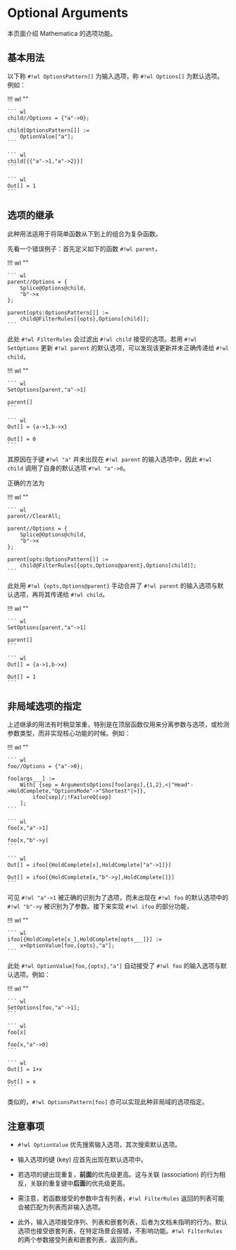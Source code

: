 # Optional Arguments

本页面介绍 Mathematica 的选项功能。

## 基本用法

以下称 `#!wl OptionsPattern[]` 为输入选项，称 `#!wl Options[]` 为默认选项。例如：

!!! wl ""

    ``` wl
    child//Options = {"a"->0};
    
    child[OptionsPattern[]] :=
        OptionValue["a"];
    ```

    ``` wl
    child[{{"a"->1,"a"->2}}]
    ```

    ``` wl
    Out[] = 1
    ```

## 选项的继承

此种用法适用于将简单函数从下到上的组合为复杂函数。

先看一个错误例子：首先定义如下的函数 `#!wl parent`，

!!! wl ""

    ``` wl
    parent//Options = {
        Splice@Options@child,
        "b"->x
    };
    
    parent[opts:OptionsPattern[]] :=
        child@FilterRules[{opts},Options[child]];
    ```

此处 `#!wl FilterRules` 会过滤出 `#!wl child` 接受的选项。若用 `#!wl SetOptions` 更新 `#!wl parent` 的默认选项，可以发现该更新并未正确传递给 `#!wl child`，

!!! wl ""

    ``` wl
    SetOptions[parent,"a"->1]
    
    parent[]
    ```

    ``` wl
    Out[] = {a->1,b->x}

    Out[] = 0
    ```

其原因在于键 `#!wl "a"` 并未出现在 `#!wl parent` 的输入选项中，因此 `#!wl child` 调用了自身的默认选项 `#!wl "a"->0`。

正确的方法为

!!! wl ""

    ``` wl
    parent//ClearAll;
    
    parent//Options = {
        Splice@Options@child,
        "b"->x
    };
    
    parent[opts:OptionsPattern[]] :=
        child@FilterRules[{opts,Options@parent},Options[child]];
    ```

此处用 `#!wl {opts,Options@parent}` 手动合并了 `#!wl parent` 的输入选项与默认选项，再将其传递给 `#!wl child`。

!!! wl ""

    ``` wl
    SetOptions[parent,"a"->1]
    
    parent[]
    ```

    ``` wl
    Out[] = {a->1,b->x}

    Out[] = 1
    ```

## 非局域选项的指定

上述继承的用法有时稍显笨重，特别是在顶层函数仅用来分离参数与选项，或检测参数类型，而非实现核心功能的时候。例如：

!!! wl ""

    ``` wl
    foo//Options = {"a"->0};

    foo[args___] :=
        With[ {sep = ArgumentsOptions[foo[args],{1,2},<|"Head"->HoldComplete,"OptionsMode"->"Shortest"|>]},
            ifoo[sep]/;!FailureQ[sep]
        ];
    ```

    ``` wl
    foo[x,"a"->1]

    foo[x,"b"->y]
    ```

    ``` wl
    Out[] = ifoo[{HoldComplete[x],HoldComplete["a"->1]}]

    Out[] = ifoo[{HoldComplete[x,"b"->y],HoldComplete[]}]
    ```

可见 `#!wl "a"->1` 被正确的识别为了选项，而未出现在 `#!wl foo` 的默认选项中的 `#!wl "b"->y` 被识别为了参数。接下来实现 `#!wl ifoo` 的部分功能，

!!! wl ""

    ``` wl
    ifoo[{HoldComplete[x_],HoldComplete[opts___]}] :=
        x+OptionValue[foo,{opts},"a"];
    ```

此处 `#!wl OptionValue[foo,{opts},"a"]` 自动接受了 `#!wl foo` 的输入选项与默认选项。例如：

!!! wl ""

    ``` wl
    SetOptions[foo,"a"->1];
    ```

    ``` wl
    foo[x]

    foo[x,"a"->0]
    ```

    ``` wl
    Out[] = 1+x

    Out[] = x
    ```

类似的，`#!wl OptionsPattern[foo]` 亦可以实现此种非局域的选项指定。

## 注意事项

* `#!wl OptionValue` 优先搜索输入选项，其次搜索默认选项。

* 输入选项的键 (key) 应首先出现在默认选项中。

* 若选项的键出现重复，**前面**的优先级更高。这与关联 (association) 的行为相反，关联的重复键中**后面**的优先级更高。

* 需注意，若函数接受的参数中含有列表，`#!wl FilterRules` 返回的列表可能会被匹配为列表而非输入选项。

* 此外，输入选项接受序列、列表和嵌套列表，后者为文档未指明的行为。默认选项也接受嵌套列表，在特定场景会报错，不影响功能。`#!wl FilterRules` 的两个参数接受列表和嵌套列表，返回列表。